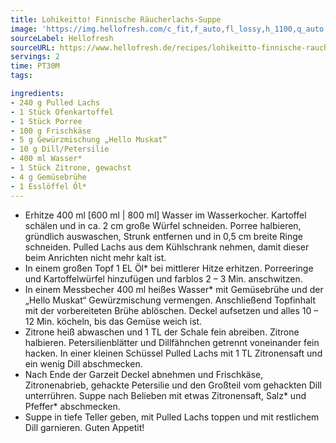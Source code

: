 ```yaml
---
title: Lohikeitto! Finnische Räucherlachs-Suppe
image: 'https://img.hellofresh.com/c_fit,f_auto,fl_lossy,h_1100,q_auto,w_2600/hellofresh_s3/image/lohikeitto-finnische-raucherlachs-suppe-c8df46dd.jpg'
sourceLabel: Hellofresh
sourceURL: https://www.hellofresh.de/recipes/lohikeitto-finnische-raucherlachs-suppe-61a61edbc4e1006ff850146f
servings: 2
time: PT30M
tags:

ingredients:
- 240 g Pulled Lachs
- 1 Stück Ofenkartoffel
- 1 Stück Porree
- 100 g Frischkäse
- 5 g Gewürzmischung „Hello Muskat“
- 10 g Dill/Petersilie
- 400 ml Wasser*
- 1 Stück Zitrone, gewachst
- 4 g Gemüsebrühe
- 1 Esslöffel Öl*
---
```


- Erhitze 400 ml [600 ml | 800 ml] Wasser im Wasserkocher. Kartoffel schälen und in ca. 2 cm große Würfel schneiden. Porree halbieren, gründlich auswaschen, Strunk entfernen und in 0,5 cm breite Ringe schneiden. Pulled Lachs aus dem Kühlschrank nehmen, damit dieser beim Anrichten nicht mehr kalt ist.
- In einem großen Topf 1 EL Öl\* bei mittlerer Hitze erhitzen. Porreeringe und Kartoffelwürfel hinzufügen und farblos 2 – 3 Min. anschwitzen.
- In einem Messbecher 400 ml heißes Wasser\* mit Gemüsebrühe und der „Hello Muskat“ Gewürzmischung vermengen. Anschließend Topfinhalt mit der vorbereiteten Brühe ablöschen. Deckel aufsetzen und alles 10 – 12 Min. köcheln, bis das Gemüse weich ist.
- Zitrone heiß abwaschen und 1 TL der Schale fein abreiben. Zitrone halbieren. Petersilienblätter und Dillfähnchen getrennt voneinander fein hacken. In einer kleinen Schüssel Pulled Lachs mit 1 TL Zitronensaft und ein wenig Dill abschmecken.
- Nach Ende der Garzeit Deckel abnehmen und Frischkäse, Zitronenabrieb, gehackte Petersilie und den Großteil vom gehackten Dill unterrühren. Suppe nach Belieben mit etwas Zitronensaft, Salz\* und Pfeffer\* abschmecken.
- Suppe in tiefe Teller geben, mit Pulled Lachs toppen und mit restlichem Dill garnieren. Guten Appetit!
